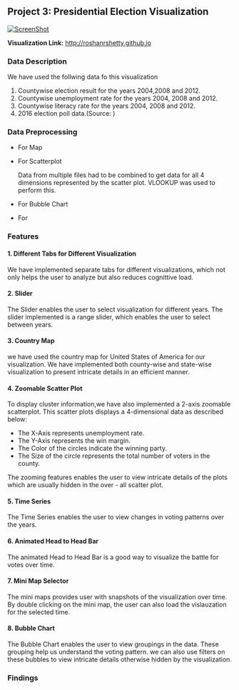 ## Project 3: Presidential Election Visualization
[![ScreenShot](http://roshanrshetty.github.io/Project1/Project1.PNG)](http://roshanrshetty.github.io/Project1/Project1.mp4)

**Visualization Link:** http://roshanrshetty.github.io

### Data Description

We have used the follwing data fo this visualization
  1. Countywise election result for the years 2004,2008 and 2012.
  2. Countywise unemployment rate for the years 2004, 2008 and 2012.
  3. Countywise literacy rate for the years 2004, 2008 and 2012.
  4. 2016 election poll data.(Source: )
  

### Data Preprocessing

- For Map

- For Scatterplot

    Data from multiple files had to be combined to get data for all 4 dimensions represented by the scatter plot. VLOOKUP was used to perform this.

- For Bubble Chart

- For 


### Features

#### 1. Different Tabs for Different Visualization

  We have implemented separate tabs for different visualizations, which not only helps the user to analyze but also reduces cognittive load.

#### 2. Slider

  The Slider enables the user to select visualization for different years. The slider implemented is a range slider, which enables the user to select between years.


#### 3. Country Map

  we have used the country map for United States of America for our visualization. We have implemented both county-wise and state-wise visualization to present intricate details in an efficient manner.

#### 4. Zoomable Scatter Plot

  To display cluster information,we have also implemented a 2-axis zoomable scatterplot. This scatter plots displays a 4-dimensional data as described below:

   - The X-Axis represents unemployment rate.
   - The Y-Axis represents the win margin.
   - The Color of the circles indicate the winning party.
   - The Size of the circle represents the total number of voters in the county.
   
 The zooming features enables the user to view intricate details of the plots which are usually hidden in the over - all scatter plot.

#### 5. Time Series

  The Time Series enables the user to view changes in voting patterns over the years.
  
#### 6. Animated Head to Head Bar
  The animated Head to Head Bar is a good way to visualize the battle for votes over time.
  
#### 7. Mini Map Selector

 The mini maps provides user with snapshots of the visualization over time. By double clicking on the mini map, the user can also load the vislauzation for the selected time.
 
#### 8. Bubble Chart

  The Bubble Chart enables the user to view groupings in the data. These grouping help us understand the voting pattern. we can also use filters on these bubbles to view intricate details otherwise hidden by the visualization.



### Findings


    
